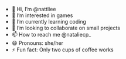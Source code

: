 - 👋 Hi, I’m @nattliee
- 👀 I’m interested in games
- 🌱 I’m currently learning coding
- 💞️ I’m looking to collaborate on small projects
- 📫 How to reach me @nataliecp_
- 😄 Pronouns: she/her
- ⚡ Fun fact: Only two cups of coffee works

<!---
nattliee/nattliee is a ✨ special ✨ repository because its `README.md` (this file) appears on your GitHub profile.
You can click the Preview link to take a look at your changes.
--->
